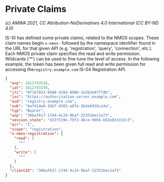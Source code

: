 
# Private Claims
_(c) AMWA 2021, CC Attribution-NoDerivatives 4.0 International (CC BY-ND 4.0)_

IS-10 has defined some private claims, related to the NMOS scopes. These claim names begin `x-nmos-` followed by the namespace identifier found in the URL for that given API (e.g. 'registration', 'query',  'connection', etc.). Each NMOS private claim specifies the read and write permission.  Wildcards ('*') can be used to fine tune the level of access. In the following example, the token has been given full read and write permission for accessing the`registry.example.com` IS-04 Registration API.

```json
{
  "exp": 1612793516,
  "iat": 1612793336,
  "jti": "0f167833-99d0-4284-9980-3e2b2e87f7db",
  "iss": "https://authorization-server.example.com",
  "aud": "registry.example.com",
  "sub": "baf414e8-34b7-4503-a87e-3b4eb916ce3a",
  "typ": "Bearer",
  "azp": "30baf617-1744-4c24-9baf-22351bec1a73",
  "session_state": "d23f319e-79f3-4bce-9956-b53e833153c3",
  "acr": "1",
  "scope": "registration",
  "x-nmos-registration": {
    "read": [
      "*"
    ],
    "write": [
      "*"
    ]
  },
  "clientId": "30baf617-1744-4c24-9baf-22351bec1a73"
}
```
